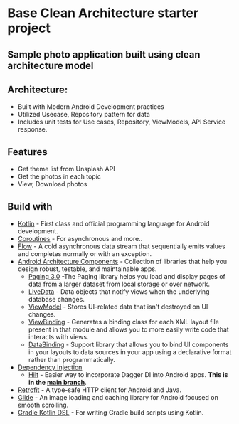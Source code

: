 # Base Clean Architecture starter project

## Sample photo application built using clean architecture model

## Architecture:
- Built with Modern Android Development practices
- Utilized Usecase, Repository pattern for data
- Includes unit tests for Use cases, Repository, ViewModels, API Service response.

## Features
- Get theme list from Unsplash API
- Get the photos in each topic
- View, Download photos

## Build with

- [Kotlin](https://kotlinlang.org/) - First class and official programming language for Android development.
- [Coroutines](https://kotlinlang.org/docs/reference/coroutines-overview.html) - For asynchronous and more..
- [Flow](https://kotlin.github.io/kotlinx.coroutines/kotlinx-coroutines-core/kotlinx.coroutines.flow/-flow/) - A cold asynchronous data stream that sequentially emits values and completes normally or with an exception.
- [Android Architecture Components](https://developer.android.com/topic/libraries/architecture) - Collection of libraries that help you design robust, testable, and maintainable apps.
  - [Paging 3.0](https://developer.android.com/topic/libraries/architecture/paging/v3-overview) -The Paging library helps you load and display pages of data from a larger dataset from local storage or over network.
  - [LiveData](https://developer.android.com/topic/libraries/architecture/livedata) - Data objects that notify views when the underlying database changes.
  - [ViewModel](https://developer.android.com/topic/libraries/architecture/viewmodel) - Stores UI-related data that isn't destroyed on UI changes.
  - [ViewBinding](https://developer.android.com/topic/libraries/view-binding) - Generates a binding class for each XML layout file present in that module and allows you to more easily write code that interacts with views.
  - [DataBinding](https://developer.android.com/topic/libraries/data-binding) - Support library that allows you to bind UI components in your layouts to data sources in your app using a declarative format rather than programmatically.
- [Dependency Injection](https://developer.android.com/training/dependency-injection)
  - [Hilt](https://dagger.dev/hilt) - Easier way to incorporate Dagger DI into Android apps. **This is in the [main branch](https://github.com/wajahatkarim3/Imagine)**.
- [Retrofit](https://square.github.io/retrofit/) - A type-safe HTTP client for Android and Java.
- [Glide](https://github.com/bumptech/glide) - An image loading and caching library for Android focused on smooth scrolling.
- [Gradle Kotlin DSL](https://docs.gradle.org/current/userguide/kotlin_dsl.html) - For writing Gradle build scripts using Kotlin.


